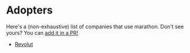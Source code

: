 # Adopters

Here's a (non-exhaustive) list of companies that use marathon. Don't see yours? You can [add it in a PR!](https://github.com/MarathonLabs/marathon/edit/develop/ADOPTERS.md)

* [Revolut](https://github.com/revolut-mobile)

